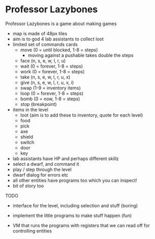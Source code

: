 Professor Lazybones
===================

Professor Lazybones is a game about making games

* map is made of 48px tiles
* aim is to god 4 lab assistants to collect loot
* limited set of commands cards
  + move (0 = until blocked, 1-8 = steps)
    - moving against a pushable takes double the steps
  + face (n, s, e, w, l, r, u)
  + wait (0 = forever, 1-8 = steps)
  + work (0 = forever, 1-8 = steps)
  + take (n, s, e, w, l, r, u, x)
  + give (n, s, e, w, l, r, u, x, i)
  + swap (1-9 = inventory items)
  + loop (0 = forever, 1-8 = steps)
  + bomb (0 = now, 1-8 = steps)
  + stop (breakpoint)
* items in the level
  + loot (aim is to add these to inventory, quote for each level)
  + food
  + pick
  + axe
  + shield
  + switch
  + door
  + key
* lab assistants have HP and perhaps different skillz
* select a dwarf, and command it
* play / step through the level
* dwarf dialog for errors etc
* all other entities have programs too which you can inspect!
* bit of story too

TODO

* interface for the level, including selection and stuff (boring)
* implement the little programs to make stuff happen (fun)

* VM that runs the programs with registers that we can read off for controlling entities

